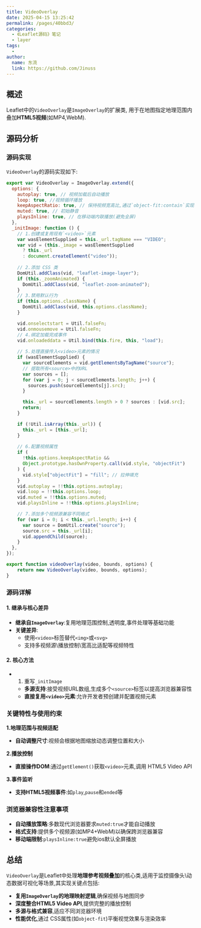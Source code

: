 ```yaml
---
title: VideoOverlay
date: 2025-04-15 13:25:42
permalink: /pages/40bbd3/
categories:
  - 《Leaflet源码》笔记
  - layer
tags:
  -
author:
  name: 东流
  link: https://github.com/Jinuss
---
```


## 概述

Leaflet中的`VideoOverlay`是`ImageOverlay`的扩展类, 用于在地图指定地理范围内叠加**HTML5视频**(如MP4,WebM).

## 源码分析

### 源码实现

`VideoOverlay`的源码实现如下:

```js
export var VideoOverlay = ImageOverlay.extend({
  options: {
    autoplay: true, // 视频加载后自动播放
    loop: true, //视频循环播放
    keepAspectRatio: true, // 保持视频宽高比,通过`object-fit:contain`实现
    muted: true, // 初始静音
    playsInline: true, // 在移动端内联播放(避免全屏)
  },
  _initImage: function () {
    // 1.创建或复用现有`<video>`元素
    var wasElementSupplied = this._url.tagName === "VIDEO";
    var vid = (this._image = wasElementSupplied
      ? this._url
      : document.createElement("video"));
    
    // 2.添加 CSS 类
    DomUtil.addClass(vid, "leaflet-image-layer");
    if (this._zoomAnimated) {
      DomUtil.addClass(vid, "leaflet-zoom-animated");
    }
    // 3.禁用默认行为
    if (this.options.className) {
      DomUtil.addClass(vid, this.options.className);
    }

    vid.onselectstart = Util.falseFn;
    vid.onmousemove = Util.falseFn;
    // 4.绑定加载完成事件
    vid.onloadeddata = Util.bind(this.fire, this, "load");
  
    // 5.处理直接传入<video>元素的情况
    if (wasElementSupplied) {
      var sourceElements = vid.getElementsByTagName("source");
      // 提取所有<source>中的URL
      var sources = [];
      for (var j = 0; j < sourceElements.length; j++) {
        sources.push(sourceElements[j].src);
      }

      this._url = sourceElements.length > 0 ? sources : [vid.src];
      return;
    }

    if (!Util.isArray(this._url)) {
      this._url = [this._url];
    }
    
    // 6.配置视频属性
    if (
      !this.options.keepAspectRatio &&
      Object.prototype.hasOwnProperty.call(vid.style, "objectFit")
    ) {
      vid.style["objectFit"] = "fill"; // 拉伸填充
    }
    vid.autoplay = !!this.options.autoplay;
    vid.loop = !!this.options.loop;
    vid.muted = !!this.options.muted;
    vid.playsInline = !!this.options.playsInline;

    // 7.添加多个视频源兼容不同格式
    for (var i = 0; i < this._url.length; i++) {
      var source = DomUtil.create("source");
      source.src = this._url[i];
      vid.appendChild(source);
    }
  },
});

export function videoOverlay(video, bounds, options) {
	return new VideoOverlay(video, bounds, options);
}
```
### 源码详解

#### 1. 继承与核心差异
  - **继承自`ImageOverlay`**:复用地理范围控制,透明度,事件处理等基础功能
  - **关键差异**:
    - 使用`<video>`标签替代`<img>`或`<svg>`
    - 支持多视频源\播放控制\宽高比适配等视频特性

#### 2. 核心方法

- 1. 重写`_initImage`
   - **多源支持**:接受视频URL数组,生成多个`<source>`标签以提高浏览器兼容性
   - **直接复用`<video>`元素**:允许开发者预创建并配置视频元素

### 关键特性与使用约束

**1.地理范围与视频适配**

- **自动调整尺寸**:视频会根据地图缩放动态调整位置和大小

**2.播放控制**

- **直接操作DOM**:通过`getElement()`获取`<video>`元素,调用 HTML5 Video API

**3.事件监听**

- **支持HTML5视频事件**:如`play`,`pause`和`ended`等

### 浏览器兼容性注意事项

- **自动播放策略**:多数现代浏览器要求`muted:true`才能自动播放
- **格式支持**:提供多个视频源(如MP4+WebM)以确保跨浏览器兼容
- **移动端限制**:`playsInline:true`避免ios默认全屏播放

## 总结

`VideoOverlay`是Leaflet中处理**地理参考视频叠加**的核心类,适用于监控摄像头\动态数据可视化等场景,其实现关键点包括:

- **复用`ImageOverlay`的地理映射逻辑**,确保视频与地图同步
- **深度整合HTML5 Video API**,提供完整的播放控制
- **多源与格式兼容**,适应不同浏览器环境
- **性能优化**,通过 CSS属性(如`object-fit`)平衡视觉效果与渲染效率
